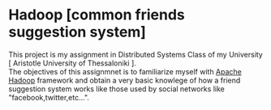 # Hadoop [common friends suggestion system]
This project is my assignment in Distributed Systems Class of my University [ Aristotle University of Thessaloniki ].  
The objectives of this assignmnet is to familiarize myself with [Apache Hadoop][hadoop] framework and obtain a very basic knowlege of how a friend suggestion system works like those used by social networks like "facebook,twitter,etc...".  

[hadoop]: https://hadoop.apache.org/
